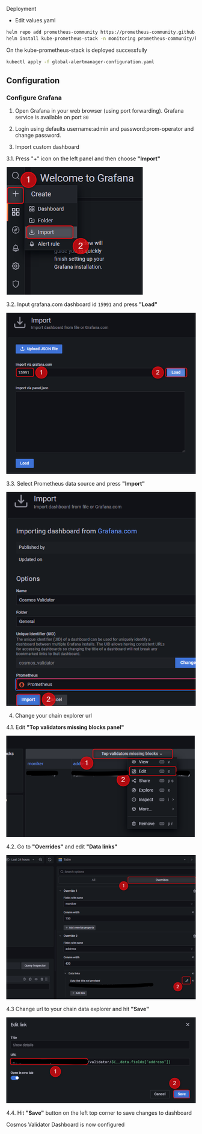 Deployment 

- Edit values.yaml
```bash
helm repo add prometheus-community https://prometheus-community.github.io/helm-charts 
helm install kube-prometheus-stack -n monitoring prometheus-community/kube-prometheus-stack -f values.yaml
```
On the kube-prometheus-stack is deployed successfully 
```bash
kubectl apply -f global-alertmanager-configuration.yaml
```

## Configuration

### Configure Grafana
1. Open Grafana in your web browser (using port forwarding). Grafana service is available on port `80`

2. Login using defaults username:admin and password:prom-operator and change password.

3. Import custom dashboard

3.1. Press "+" icon on the left panel and then choose **"Import"**

![image](Images/Grafana_1.png)

3.2. Input grafana.com dashboard id `15991` and press **"Load"**

![image](Images/Grafana_2.png)

3.3. Select Prometheus data source and press **"Import"**

![image](Images/Grafana_3.png)

4. Change your chain explorer url

4.1. Edit **"Top validators missing blocks panel"**

![image](Images/Grafana_4.png)

4.2. Go to **"Overrides"** and edit **"Data links"**

![image](Images/Grafana_5.png)

4.3 Change url to your chain data explorer and hit **"Save"**

![image](Images/Grafana_6.png)

4.4. Hit **"Save"** button on the left top corner to save changes to dashboard

Cosmos Validator Dashboard is now configured
